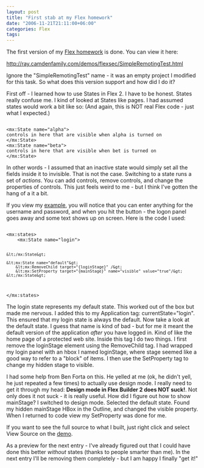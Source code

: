 ```yaml
---
layout: post
title: "First stab at my Flex homework"
date: "2006-11-21T21:11:00+06:00"
categories: Flex 
tags: 
---
```


The first version of my <a href="http://ray.camdenfamily.com/index.cfm/2006/11/21/My-Thanksgiving-Flex-Homework">Flex homework</a> is done. You can view it here: 

<a href="http://ray.camdenfamily.com/demos/flexsec/SimpleRemotingTest.html">http://ray.camdenfamily.com/demos/flexsec/SimpleRemotingTest.html</a>

Ignore the "SimpleRemotingTest" name - it was an empty project I modified for this task. So what does this version support and how did I do it?

First off - I learned how to use States in Flex 2. I have to be honest. States really confuse me. I kind of looked at States like pages. I had assumed states would work a bit like so: (And again, this is NOT real Flex code - just what I expected.)

<code>
&lt;mx:State name="alpha"&gt;
controls in here that are visible when alpha is turned on
&lt;/mx:State&gt;
&lt;mx:State name="beta"&gt;
controls in here that are visible when bet is turned on
&lt;/mx:State&gt;
</code>

In other words - I assumed that an inactive state would simply set all the fields inside it to invisible. That is not the case. Switching to a state runs a set of <i>actions</i>. You can add controls, remove controls, and change the properties of controls. This just feels weird to me - but I think I've gotten the hang of a it a bit.

If you view my <a href="http://ray.camdenfamily.com/demos/flexsec/SimpleRemotingTest.html">example</a>, you will notice that you can enter anything for the username and password, and when you hit the button - the logon panel goes away and some text shows up on screen. Here is the code I used:

<code>
&lt;mx:states&gt;
	&lt;mx:State name="login"&gt;
			
	&lt;/mx:State&gt;
		
	&lt;mx:State name="default"&gt;
		&lt;mx:RemoveChild target="{loginStage}" /&gt;
		&lt;mx:SetProperty target="{mainStage}" name="visible" value="true"/&gt;
	&lt;/mx:State&gt;
		
&lt;/mx:states&gt;
</code>

The login state represents my default state. This worked out of the box but made me nervous. I added this to my Application tag: currentState="login". This ensured that my login state is always the default. 
Now take a look at the default state. I guess that name is kind of bad - but for me it meant the default version of the application <i>after</i> you have logged in. Kind of like the home page of a protected web site. Inside this tag I do two things. I first remove the loginStage element using the RemoveChild tag. I had wrapped my login panel with an hbox I named loginStage, where stage seemed like a good way to refer to a "block" of items. I then use the SetProperty tag to change my hidden stage to visible.

I had some help from Ben Forta on this. He yelled at me (ok, he didn't yell, he just repeated a few times) to actually use design mode. I really need to get it through my head: <b>Design mode in Flex Builder 2 does NOT suck!</b>. Not only does it not suck - it is really useful. How did I figure out how to show mainStage? I switched to design mode. Selected the default state. Found my hidden mainStage HBox in the Outline, and changed the visible property. When I returned to code view my SetProperty was done for me.

If you want to see the full source to what I built, just right click and select View Source on the <a href="http://ray.camdenfamily.com/demos/flexsec/SimpleRemotingTest.html">demo</a>. 

As a preview for the next entry - I've already figured out that I could have done this better <i>without</i> states (thanks to people smarter than me). In the next entry I'll be removing them completely - but I am happy I finally "get it!"